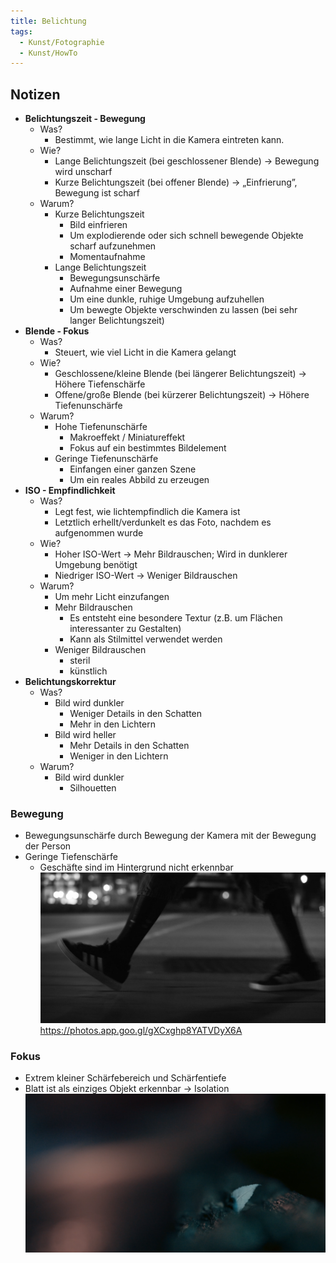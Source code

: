 ```yaml
---
title: Belichtung
tags:
  - Kunst/Fotographie
  - Kunst/HowTo
---
```


## Notizen

- **Belichtungszeit - Bewegung**
	- Was?
		- Bestimmt, wie lange Licht in die Kamera eintreten kann.
	- Wie?
		- Lange Belichtungszeit (bei geschlossener Blende) → Bewegung wird unscharf
		- Kurze Belichtungszeit (bei offener Blende) → „Einfrierung”, Bewegung ist scharf
	- Warum?
		- Kurze Belichtungszeit
			- Bild einfrieren
			- Um explodierende oder sich schnell bewegende Objekte scharf aufzunehmen
			- Momentaufnahme
		- Lange Belichtungszeit
			- Bewegungsunschärfe
			- Aufnahme einer Bewegung
			- Um eine dunkle, ruhige Umgebung aufzuhellen
			- Um bewegte Objekte verschwinden zu lassen (bei sehr langer Belichtungszeit)
- **Blende - Fokus**
	- Was?
		- Steuert, wie viel Licht in die Kamera gelangt
	- Wie?
		- Geschlossene/kleine Blende (bei längerer Belichtungszeit) → Höhere Tiefenschärfe
		- Offene/große Blende (bei kürzerer Belichtungszeit) → Höhere Tiefenunschärfe
	- Warum?
		- Hohe Tiefenunschärfe
			- Makroeffekt / Miniatureffekt
			- Fokus auf ein bestimmtes Bildelement
		- Geringe Tiefenunschärfe
			- Einfangen einer ganzen Szene
			- Um ein reales Abbild zu erzeugen
- **ISO - Empfindlichkeit**
	- Was?
		- Legt fest, wie lichtempfindlich die Kamera ist
		- Letztlich erhellt/verdunkelt es das Foto, nachdem es aufgenommen wurde
	- Wie?
		- Hoher ISO-Wert → Mehr Bildrauschen; Wird in dunklerer Umgebung benötigt
		- Niedriger ISO-Wert → Weniger Bildrauschen
	- Warum?
		- Um mehr Licht einzufangen
		- Mehr Bildrauschen
			- Es entsteht eine besondere Textur (z.B. um Flächen interessanter zu Gestalten)
			- Kann als Stilmittel verwendet werden
		- Weniger Bildrauschen
			- steril
			- künstlich
- **Belichtungskorrektur**
	- Was?
		- Bild wird dunkler
			- Weniger Details in den Schatten
			- Mehr in den Lichtern
		- Bild wird heller
			- Mehr Details in den Schatten
			- Weniger in den Lichtern
	- Warum?
		- Bild wird dunkler
			- Silhouetten

### Bewegung

- Bewegungsunschärfe durch Bewegung der Kamera mit der Bewegung der Person
- Geringe Tiefenschärfe
	- Geschäfte sind im Hintergrund nicht erkennbar
![](./Bilder/kunst_photography_1_2024-02-05_15.11.31.png)
https://photos.app.goo.gl/gXCxghp8YATVDyX6A

### Fokus

- Extrem kleiner Schärfebereich und Schärfentiefe
- Blatt ist als einziges Objekt erkennbar → Isolation
![](./Bilder/kunst_photography_1_2024-02-05_15.00.24.png)
 